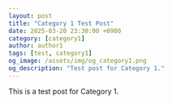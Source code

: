 ```yaml
---
layout: post
title: "Category 1 Test Post"
date: 2025-03-20 23:30:00 +0900
category: [category1]
author: author1
tags: [test, category1]
og_image: /assets/img/og_category1.png
og_description: "Test post for Category 1."
---
```


This is a test post for Category 1.

